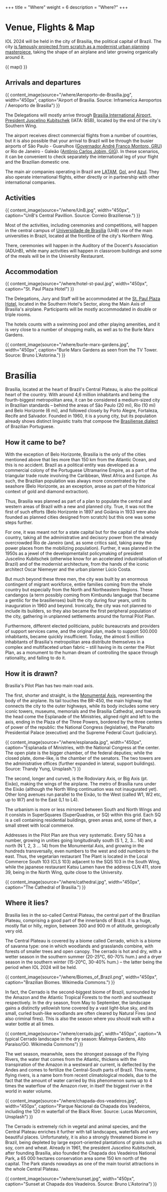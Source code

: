 +++
title = "Where"
weight = 6
description = "Where?"
+++

# Venue, Flights & Map

IOL 2024 will be held in the city of Brasilia, the political capital of Brazil. The city [is famously projected from scratch as a modernist urban planning masterpiece](#brasilia), taking the shape of an airplane and later growing organically around it.

{{ map() }}

## Arrivals and departures

{{ content_image(source="/where/Aeroporto-de-Brasília.jpg", width="450px", caption="Airport of Brasilia. Source: Inframerica Aeroportos /  Aeroporto de Brasilia") }}

The Delegations will mostly arrive through [Brasilia International Airport, President Juscelino Kubitschek](https://www.bsb.aero) (IATA: BSB), located by the end of the city's Southern Wing. 

The airport receives direct commercial flights from a number of countries, but it is also possible that your arrival to Brazil will be through the busier airports of São Paulo - Guarulhos ([Governador André Franco Montoro, GRU](https://www.gru.com.br/index.html)) or Rio de Janeiro - Galeão ([Antônio Carlos Jobim, GIG](https://www.riogaleao.com/passageiros)). In these scenarios, it can be convenient to check separately the international leg of your flight and the Brazilian domestic one.

The main air companies operating in Brazil are [LATAM](https://www.latamairlines.com/), [Gol](https://www.voegol.com.br), and [Azul](https://www.voeazul.com.br/). They also operate international flights, either directly or in partnership with other international companies.

## Activities

{{ content_image(source="/where/UnB.jpg", width="450px", caption="UnB's Central Pavillion. Source: Correio Braziliense.") }}

Most of the activities, including ceremonies and competitions, will happen in the central campus of [Universidade de Brasília](https://www.unb.br) (UnB) one of the main universities in Brazil, located at the frontline of the city's Northern Wing.

There, ceremonies will happen in the Auditory of the Docent's Association (ADUnB), while many activities will happen in classroom buildings and some of the meals will be in the University Restaurant. 

## Accommodation

{{ content_image(source="/where/hotel-st-paul.jpg", width="450px", caption="St. Paul Plaza Hotel") }}

The Delegations, Jury and Staff will be accommodated at the [St. Paul Plaza Hotel](https://www.plazabrasilia.com.br/stpaul), located in the Southern Hotel's Sector, along the Main Axis of Brasilia's airplane. Participants will be mostly accommodated in double or triple rooms. 

The hotels counts with a swimming pool and other playing amenities, and it is very close to a number of shopping malls, as well as to the Burle Marx Gardens. 

{{ content_image(source="/where/burle-marx-gardens.jpg", width="450px", caption="Burle Marx Gardens as seen from the TV Tower. Source: Bruno L'Astorina.") }}

# Brasília

Brasília, located at the heart of Brazil's Central Plateau, is also the political heart of the country. With around 4,6 million inhabitants and being the fourth-biggest metropolitan area, it can be considered a medium-sized city in Brazilian standards – behind the areas of São Paulo (20 mi), Rio (10 mi) and Belo Horizonte (6 mi), and followed closely by Porto Alegre, Fortaleza, Recife and Salvador. Founded in 1960, it is a young city, but its population already shows distinct linguistic traits that compose the [Brasiliense dialect](https://pt.wikipedia.org/wiki/Dialeto_brasiliense) of Brazilian Portuguese.

## How it came to be?

With the exception of Belo Horizonte, Brasilia is the only of the cities mentioned above that lies more than 150 km from the Atlantic Ocean, and this is no accident. Brazil as a political entity was developed as a commercial colony of the Portuguese Ultramarine Empire, as a part of the triangular trade route involving the Caribbean, West Africa and Europe. As such, the Brazilian population was always more concentrated by the seashore (Belo Horizonte, as an exception, arose as part of the historical context of gold and diamond extraction). 

Thus, Brasilia was planned as part of a plan to populate the central and western areas of Brazil with a new and planned city. True, it was not the first of such efforts (Belo Horizonte in 1897 and Goiânia in 1933 were also founded as planned cities designed from scratch) but this one was some steps further.

For one, it was meant not for a state capital but for the capital of the whole country, taking all the administrative and decisory power from the already overcrowded Rio de Janeiro (and, as some critics said, taking away the power places from the mobilizing population). Further, it was planned in the 1950s as a jewel of the developmentalist policymaking of president Juscelino Kubitschek (otherwise know for an accelerated industrialisation of Brazil) and of the modernist architecture, from the hands of the iconic architect Oscar Niemeyer and the urban planner Lúcio Costa.

But much beyond these three men, the city was built by an enormous contingent of migrant workforce, entire families coming from the whole country but especially from the North and Northeastern Regions. These candangos (a term possibly coming from Kimbundu language that became a gentilic for the brasilienses) built the city during four years, until its inauguration in 1960 and beyond. Ironically, the city was not planned to include its builders, so they also became the first peripheral population of the city, gathering in unplanned settlements around the formal Pilot Plan. 

Furthermore, different elected politicians, public bureaucrats and providers of support services came, and the original plan, made to support 500.000 inhabitants, became quickly insufficient. Today, the almost 5 million inhabitants of Brasilia's metropolitan area distribute themselves in a complex and multifaceted urban fabric – still having in its center the Pilot Plan, as a monument to the human dream of controlling the space through rationality, and failing to do it. 

## How it is drawn?

Brasilia's Pilot Plan has two main road axis.

The first, shorter and straight, is the [Monumental Axis](https://en.wikipedia.org/wiki/Monumental_Axis), representing the body of the airplane. Its tail touches the BR-450, the main highway that connects the city to the outer highways, while its body includes some very iconic towers, museums, memorials and the Brasilia Cathedral, and towards the head come the Esplanade of the Ministries, aligned right and left to the axis, ending in the Plaza of the Three Powers, bordered by the three centers of power of the republic: the National Congress (legislative), the Planalto Presidential Palace (executive) and the Supreme Federal Court (judiciary). 

{{ content_image(source="/where/esplanada.jpg", width="450px", caption="Esplanada of Ministries, with the National Congress at the center. The open plate is the bigger chamber, of the federal deputies; while the closed plate, dome-like, is the chamber of the senators. The two towers are the administrative offices (further expanded in lateral, support buildings). Source: Thandy Yung, Unsplash.") }}

The second, longer and curved, is the Rodoviary Axis, or Big Axis (pt. Eixão), making the wings of the airplane. The metro of Brasília runs under the Eixão (although the North Wing continuation was not inaugurated yet). Other long avenues run parallel to the Eixão, to the West (called W1, W2 etc, up to W7) and to the East (L1 to L4). 

The urbanism is more or less mirrored between South and North Wings and it consists in SuperSquares (SuperQuadras, or SQ) within this grid. Each SQ is a cell containing residential buildings, green areas and, some of then, a small street with local commerce. 

Addresses in the Pilot Plan are thus very systematic. Every SQ has a number, growing in unities going longitudinally south (S 1, 2, 3… 14) and north (N 1, 2, 3 … 14) from the Monumental Axis, and growing in the hundreds transversally, even numbers to the west and odd numbers to the east. Thus, the vegetarian restaurant The Plant is located in the Local Commerce South 103 (CLS 103) adjacent to the SQS 103 in the South Wing, while the japanese restaurant Katsu Lamen  have the address CLN 411, store 39, being in the North Wing, quite close to the University.

{{ content_image(source="/where/cathedral.jpg", width="450px", caption="The Cathedral of Brasilia.") }}

## Where it lies?

Brasilia lies in the so-called Central Plateau, the central part of the Brazilian Plateau, comprising a good part of the innerlands of Brazil. It is a huge, mostly flat or hilly, region, between 300 and 900 m of altitude, geologically very old. 

The Central Plateau is covered by a biome called Cerrado, which is a biome of savanna type: one in which woodlands and grasslands combine, with forests of smaller trees and open canopy. The cerrado is hot and dry, with a wetter season in the southern summer (20-25°C, 60-70% hum.) and a dryer season in the southern winter (15-20°C, 30-40% hum.) – the latter being the period when IOL 2024 will be held. 

{{ content_image(source="/where/Biomes_of_Brazil.png", width="450px", caption="Brazilian Biomes. Wikimedia Commons.") }}

In fact, the Cerrado is the second-biggest biome of Brazil, surrounded by the Amazon and the Atlantic Tropical Forests to the north and southeast respectively. In the dry season, from May to September, the landscape gains a distinctly yellowish tone covered by a vast light-blue sky, and its small, curled bush-like woodlands are often cleared by Natural Fires (and also criminal fires). This is also the season where you should walk with a water bottle at all times. 

{{ content_image(source="/where/cerrado.jpg", width="450px", caption="A typical Cerrado landscape in the dry season: Maitreya Gardens, Alto Paraíso/GO. Wikimedia Commons") }}

The wet season, meanwhile, sees the strongest passage of the Flying Rivers, the water that comes from the Atlantic, thickens with the transpiration of the Amazon in a westward air current, is deflected by the Andes and comes to fertilize the Central-South parts of Brazil. This name, flying rivers, is a name born from recent climatological models, due to the fact that the amount of water carried by this phenomenon sums up to 4 times the waterflow of the Amazon river, in itself the biggest river in the world in water volume. 

{{ content_image(source="/where/chapada-dos-veadeiros.jpg", width="450px", caption="Parque Nacional da Chapada dos Veadeiros,  including the 120 m waterfall of the Black River. Source: Lucas Marcomini, Unsplash") }}

The Cerrado is extremely rich in vegetal and animal species, and the Central Plateau enriches it further with tall landscapes, waterfalls and very beautiful places. Unfortunately, it is also a strongly threatened biome in Brazil, being depleted by large export-oriented plantations of grains such as soy, corn and wheat. Already in 1961, the president Juscelino Kubitschek, after founding Brasília, also founded the Chapada dos Veadeiros National Park, a 65 000 hectares conservation area some 150 km north of the capital. The Park stands nowadays as one of the main tourist attractions in the whole Central Plateau. 

{{ content_image(source="/where/sunset.jpg", width="450px", caption="Sunset at Chapada dos Veadeiros. Source: Bruno L'Astorina") }}

